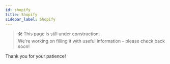 ```yaml
---
id: shopify
title: Shopify
sidebar_label: Shopify
---
```

> 🛠️ This page is still under construction.  
> We're working on filling it with useful information – please check back soon!

Thank you for your patience!
